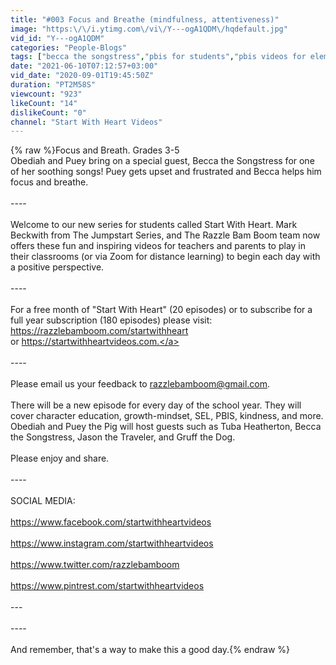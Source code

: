 ```yaml
---
title: "#003 Focus and Breathe (mindfulness, attentiveness)"
image: "https:\/\/i.ytimg.com\/vi\/Y---ogA1QDM\/hqdefault.jpg"
vid_id: "Y---ogA1QDM"
categories: "People-Blogs"
tags: ["becca the songstress","pbis for students","pbis videos for elementary students"]
date: "2021-06-10T07:12:57+03:00"
vid_date: "2020-09-01T19:45:50Z"
duration: "PT2M58S"
viewcount: "923"
likeCount: "14"
dislikeCount: "0"
channel: "Start With Heart Videos"
---
```

{% raw %}Focus and Breath. Grades 3-5 <br />Obediah and Puey bring on a special guest, Becca the Songstress for one of her soothing songs! Puey gets upset and frustrated and Becca helps him focus and breathe. <br /><br />----<br /><br />Welcome to our new series for students called Start With Heart. Mark Beckwith from The Jumpstart Series, and The Razzle Bam Boom team now offers these fun and inspiring videos for teachers and parents to play in their classrooms (or via Zoom for distance learning) to begin each day with a positive perspective.<br /><br />----<br /><br />For a free month of &quot;Start With Heart&quot; (20 episodes) or to subscribe for a full year subscription (180 episodes) please visit: <br /><a rel="nofollow" target="blank" href="https://razzlebamboom.com/startwithheart">https://razzlebamboom.com/startwithheart</a><br />or <a rel="nofollow" target="blank" href="https://startwithheartvideos.com.">https://startwithheartvideos.com.</a><br /><br />----<br /><br />Please email us your feedback to razzlebamboom@gmail.com. <br /><br />There will be a new episode for every day of the school year. They will cover character education, growth-mindset, SEL, PBIS, kindness, and more.  Obediah and Puey the Pig will host guests such as Tuba Heatherton, Becca the Songstress, Jason the Traveler, and Gruff the Dog.<br /><br />Please enjoy and share.<br /><br />----<br /><br />SOCIAL MEDIA: <br /><br /><a rel="nofollow" target="blank" href="https://www.facebook.com/startwithheartvideos">https://www.facebook.com/startwithheartvideos</a><br /><br /><a rel="nofollow" target="blank" href="https://www.instagram.com/startwithheartvideos">https://www.instagram.com/startwithheartvideos</a><br /><br /><a rel="nofollow" target="blank" href="https://www.twitter.com/razzlebamboom">https://www.twitter.com/razzlebamboom</a><br /><br /><a rel="nofollow" target="blank" href="https://www.pintrest.com/startwithheartvideos">https://www.pintrest.com/startwithheartvideos</a><br /><br />---<br /><br />----<br /><br />And remember, that's a way to make this a good day.{% endraw %}
